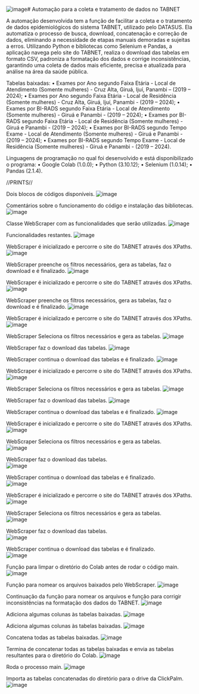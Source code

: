 ![image](https://github.com/user-attachments/assets/f11ea1f2-4fdc-474f-852a-a367e85b883b)# Automação para a coleta e tratamento de dados no TABNET

A automação desenvolvida tem a função de facilitar a coleta e o tratamento de dados epidemiológicos do sistema TABNET, utilizado pelo DATASUS. Ela automatiza o processo de busca, download, concatenação e correção de dados, eliminando a necessidade de etapas manuais demoradas e sujeitas a erros. Utilizando Python e bibliotecas como Selenium e Pandas, a aplicação navega pelo site do TABNET, realiza o download das tabelas em formato CSV, padroniza a formatação dos dados e corrige inconsistências, garantindo uma coleta de dados mais eficiente, precisa e atualizada para análise na área da saúde pública.

Tabelas baixadas:
•	Exames por Ano segundo Faixa Etária - Local de Atendimento (Somente mulheres) - Cruz Alta, Giruá, Ijuí, Panambi – (2019 – 2024);
•	Exames por Ano segundo Faixa Etária - Local de Residência (Somente mulheres) - Cruz Alta, Giruá, Ijuí, Panambi - (2019 – 2024);
•	Exames por BI-RADS segundo Faixa Etária - Local de Atendimento (Somente mulheres) - Giruá e Panambi - (2019 – 2024);
•	Exames por BI-RADS segundo Faixa Etária - Local de Residência (Somente mulheres) - Giruá e Panambi - (2019 – 2024);
•	Exames por BI-RADS segundo Tempo Exame - Local de Atendimento (Somente mulheres) - Giruá e Panambi - (2019 – 2024);
•	Exames por BI-RADS segundo Tempo Exame - Local de Residência (Somente mulheres) - Giruá e Panambi - (2019 – 2024).

Linguagens de programação no qual foi desenvolvido e está disponibilizado o programa:
•	Google Colab (1.0.0);
•	Python (3.10.12);
•	Selenium (1.0.14);
•	Pandas (2.1.4).

//PRINTS//

Dois blocos de códigos disponíveis.
![image](https://github.com/user-attachments/assets/2ef7e19a-24ce-4cdb-ad88-68da4fab8e5d)

Comentários sobre o funcionamento do código e instalação das bibliotecas.
![image](https://github.com/user-attachments/assets/6b7bb1c9-4a3d-4248-974c-98c6781df739)

Classe WebScraper com as funcionalidades que serão utilizadas.
![image](https://github.com/user-attachments/assets/2e84eb7e-8fb9-464e-9d3d-5dc905e325cd)

Funcionalidades restantes.
![image](https://github.com/user-attachments/assets/1c07a6db-3580-4e20-aa08-4f17ff9aebab)

WebScraper é inicializado e percorre o site do TABNET através dos XPaths. 
![image](https://github.com/user-attachments/assets/7d386213-12f2-4553-8fd3-5c4e986761a5)

WebScraper preenche os filtros necessários, gera as tabelas, faz o download e é finalizado. 
![image](https://github.com/user-attachments/assets/a9ad5224-0d18-4572-909a-b94266eab3bc)

WebScraper é inicializado e percorre o site do TABNET através dos XPaths. 
![image](https://github.com/user-attachments/assets/597be0fd-8812-4f67-ac8a-84864726cd99)

WebScraper preenche os filtros necessários, gera as tabelas, faz o download e é finalizado. 
![image](https://github.com/user-attachments/assets/5fd40574-58ac-4c49-a964-8670bc8b5351)

WebScraper é inicializado e percorre o site do TABNET através dos XPaths. 
![image](https://github.com/user-attachments/assets/9caebc81-ee5a-4c20-8197-87ef4e73a818)

WebScraper Seleciona os filtros necessários e gera as tabelas. 
![image](https://github.com/user-attachments/assets/4c77ab8e-a5c4-4420-a153-7a0d78fdb10a)

WebScraper faz o download das tabelas. 
![image](https://github.com/user-attachments/assets/3e551e8e-fb23-46e4-b6ef-112b2541f0b6)

WebScraper continua o download das tabelas e é finalizado. 
![image](https://github.com/user-attachments/assets/d1af2185-526a-4878-940b-3f5d8daeab58)

WebScraper é inicializado e percorre o site do TABNET através dos XPaths. 
![image](https://github.com/user-attachments/assets/8ccbec4d-adfb-4ba6-9234-0193398d99f0)

WebScraper Seleciona os filtros necessários e gera as tabelas. 
![image](https://github.com/user-attachments/assets/593d51ff-d234-48db-8c39-25131dd309dc)

WebScraper faz o download das tabelas. 
![image](https://github.com/user-attachments/assets/ecbf85a5-af6e-4bdd-a710-395933380197)

WebScraper continua o download das tabelas e é finalizado. 
![image](https://github.com/user-attachments/assets/e30aec29-1136-4356-93d8-3f8a2b1a5010)

WebScraper é inicializado e percorre o site do TABNET através dos XPaths.  
![image](https://github.com/user-attachments/assets/aa961af4-f05c-4b43-9384-57b82c2aa795)

WebScraper Seleciona os filtros necessários e gera as tabelas.  
![image](https://github.com/user-attachments/assets/02a8da68-16a3-4e38-a1bb-3eb9e580bcbb)

WebScraper faz o download das tabelas.  
![image](https://github.com/user-attachments/assets/14a0dd08-fc4a-404f-9d07-ea56e5651a46)

WebScraper continua o download das tabelas e é finalizado.  
![image](https://github.com/user-attachments/assets/1f5f8778-e09a-4bf5-97f9-b2881bd71c43)

WebScraper é inicializado e percorre o site do TABNET através dos XPaths.  
![image](https://github.com/user-attachments/assets/edc7ef6c-4b6f-4820-acbc-56ef15e50858)

WebScraper Seleciona os filtros necessários e gera as tabelas.  
![image](https://github.com/user-attachments/assets/ef7fc5be-1b11-4759-8294-60c152021ca2)

WebScraper faz o download das tabelas.  
![image](https://github.com/user-attachments/assets/60b768b6-0f40-47c8-adfb-044992ce3275)

WebScraper continua o download das tabelas e é finalizado.  
![image](https://github.com/user-attachments/assets/c30decef-28af-4ed7-8d99-749f79bef51b)

Função para limpar o diretório do Colab antes de rodar o código main. 
![image](https://github.com/user-attachments/assets/8fe5bcc3-d99e-4b41-9f7c-a4319aa7f806)

Função para nomear os arquivos baixados pelo WebScraper. 
![image](https://github.com/user-attachments/assets/13fce09d-9af3-4160-9998-2ce608244162)

Continuação da função para nomear os arquivos e função para corrigir inconsistências na formatação dos dados do TABNET. 
![image](https://github.com/user-attachments/assets/579e55f4-bb88-43d8-b1a8-b6c6b692db2d)

Adiciona algumas colunas às tabelas baixadas. 
![image](https://github.com/user-attachments/assets/3c374728-3a30-421f-9229-511b7f93d332)

Adiciona algumas colunas às tabelas baixadas. 
![image](https://github.com/user-attachments/assets/02d9348b-2b94-436b-8727-50a0f6fa17cc)

Concatena todas as tabelas baixadas. 
![image](https://github.com/user-attachments/assets/48ffc4bd-2f88-4d3d-aaac-0a8b5156730b)

Termina de concatenar todas as tabelas baixadas e envia as tabelas resultantes para o diretório do Colab. 
![image](https://github.com/user-attachments/assets/e081763c-f623-4fb6-ad6e-51e991747184)

Roda o processo main. 
![image](https://github.com/user-attachments/assets/844b7324-bd85-400e-9c50-9dcfe21654aa)

Importa as tabelas concatenadas do diretório para o drive da ClickPalm. 
![image](https://github.com/user-attachments/assets/4da0e830-3002-4a37-8d15-12f51f0a019e)
